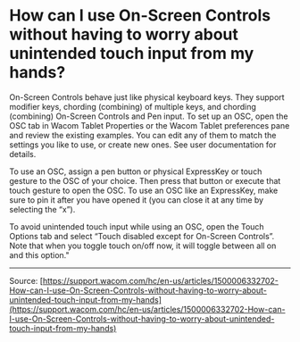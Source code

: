 # How can I use On-Screen Controls without having to worry about unintended touch input from my hands?

On-Screen Controls behave just like physical keyboard keys. They support modifier keys, chording (combining) of multiple keys, and chording (combining) On-Screen Controls and Pen input.
To set up an OSC, open the OSC tab in Wacom Tablet Properties or the Wacom Tablet preferences pane and review the existing examples. You can edit any of them to match the settings you like to use, or create new ones. See user documentation for details.


To use an OSC, assign a pen button or physical ExpressKey or touch gesture to the OSC of your choice. Then press that button or execute that touch gesture to open the OSC.
To use an OSC like an ExpressKey, make sure to pin it after you have opened it (you can close it at any time by selecting the “x”).


To avoid unintended touch input while using an OSC, open the Touch Options tab and select “Touch disabled except for On-Screen Controls”. Note that when you toggle touch on/off now, it will toggle between all on and this option."

---
Source: [https://support.wacom.com/hc/en-us/articles/1500006332702-How-can-I-use-On-Screen-Controls-without-having-to-worry-about-unintended-touch-input-from-my-hands](https://support.wacom.com/hc/en-us/articles/1500006332702-How-can-I-use-On-Screen-Controls-without-having-to-worry-about-unintended-touch-input-from-my-hands)
